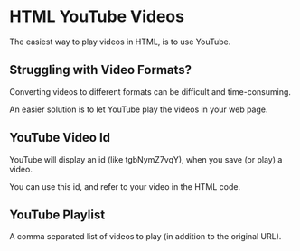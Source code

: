 # HTML YouTube Videos

The easiest way to play videos in HTML, is to use YouTube.

## Struggling with Video Formats?

Converting videos to different formats can be difficult and time-consuming.

An easier solution is to let YouTube play the videos in your web page.

## YouTube Video Id

YouTube will display an id (like tgbNymZ7vqY), when you save (or play) a video.

You can use this id, and refer to your video in the HTML code.

## YouTube Playlist

A comma separated list of videos to play (in addition to the original URL).
